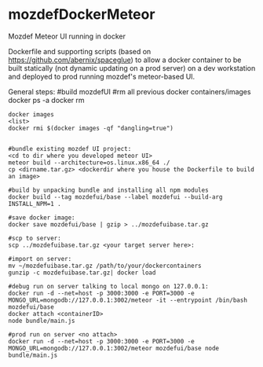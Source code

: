 # mozdefDockerMeteor
Mozdef Meteor UI running in docker

Dockerfile and supporting scripts (based on https://github.com/abernix/spaceglue) to allow a docker container to be built
statically (not dynamic updating on a prod server) on a dev workstation and deployed to prod running mozdef's meteor-based UI.

General steps:
#build mozdefUI
    #rm all previous docker containers/images
    docker ps -a
    <list>
    docker rm <imageid>
    
    docker images
    <list>
    docker rmi $(docker images -qf "dangling=true")
    
    
    #bundle existing mozdef UI project:
    <cd to dir where you developed meteor UI>
    meteor build --architecture=os.linux.x86_64 ./
    cp <dirname.tar.gz> <dockerdir where you house the Dockerfile to build an image>
    
    #build by unpacking bundle and installing all npm modules
    docker build --tag mozdefui/base --label mozdefui --build-arg INSTALL_NPM=1 .
    
    #save docker image:
    docker save mozdefui/base | gzip > ../mozdefuibase.tar.gz
    
    #scp to server:
    scp ../mozdefuibase.tar.gz <your target server here>:
    
    #import on server:
    mv ~/mozdefuibase.tar.gz /path/to/your/dockercontainers
    gunzip -c mozdefuibase.tar.gz| docker load
    
    #debug run on server talking to local mongo on 127.0.0.1:
    docker run -d --net=host -p 3000:3000 -e PORT=3000 -e MONGO_URL=mongodb://127.0.0.1:3002/meteor -it --entrypoint /bin/bash mozdefui/base
    docker attach <containerID>
    node bundle/main.js
    
    #prod run on server <no attach>
    docker run -d --net=host -p 3000:3000 -e PORT=3000 -e MONGO_URL=mongodb://127.0.0.1:3002/meteor mozdefui/base node bundle/main.js
    
    